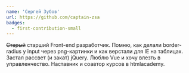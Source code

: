 ```yaml
---
name: 'Сергей Зубов'
url: https://github.com/captain-zsa
badges:
  - first-contribution-small
---
```

~~Старый~~ старший Front-end разработчик.
Помню, как делали border-radius у input через png-картинки и как верстали для IE на таблицах. Застал рассвет (и закат) jQuery.
Люблю Vue и хочу влезть в управленчество.
Наставник и соавтор курсов в htmlacademy.
